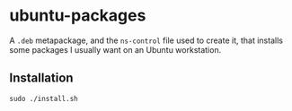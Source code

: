 ubuntu-packages
===============

A `.deb` metapackage, and the `ns-control` file used to create it, that
installs some packages I usually want on an Ubuntu workstation.


## Installation

```
sudo ./install.sh
```
